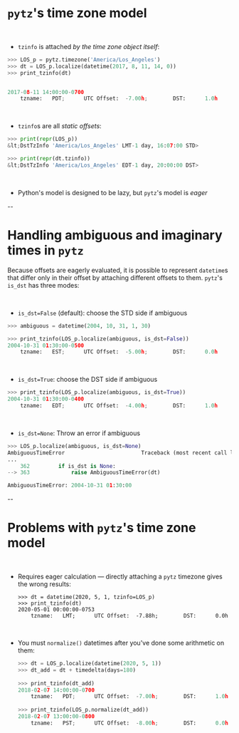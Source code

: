 # `pytz`'s time zone model
<br/>

* `tzinfo` is attached *by the time zone object itself*:

```python
>>> LOS_p = pytz.timezone('America/Los_Angeles')
>>> dt = LOS_p.localize(datetime(2017, 8, 11, 14, 0))
>>> print_tzinfo(dt)


2017-08-11 14:00:00-0700
    tzname:   PDT;      UTC Offset:  -7.00h;        DST:      1.0h
```
<br/>

* `tzinfo`s are all *static offsets*:

```python
>>> print(repr(LOS_p))
&lt;DstTzInfo 'America/Los_Angeles' LMT-1 day, 16:07:00 STD>

>>> print(repr(dt.tzinfo))
&lt;DstTzInfo 'America/Los_Angeles' EDT-1 day, 20:00:00 DST>
```

<br/>

* Python's model is designed to be lazy, but `pytz`'s model is *eager*

--

# Handling ambiguous and imaginary times in `pytz`

Because offsets are eagerly evaluated, it is possible to represent `datetime`s that differ only in their offset by attaching different offsets to them. `pytz`'s `is_dst` has three modes:

<br/>

- `is_dst=False` (default): choose the STD side if ambiguous

```python
>>> ambiguous = datetime(2004, 10, 31, 1, 30)

>>> print_tzinfo(LOS_p.localize(ambiguous, is_dst=False))
2004-10-31 01:30:00-0500
    tzname:   EST;      UTC Offset:  -5.00h;        DST:      0.0h
```
<br/>

- `is_dst=True`: choose the DST side if ambiguous

```python
>>> print_tzinfo(LOS_p.localize(ambiguous, is_dst=True))
2004-10-31 01:30:00-0400
    tzname:   EDT;      UTC Offset:  -4.00h;        DST:      1.0h
```
<br/>

- `is_dst=None`: Throw an error if ambiguous

```python
>>> LOS_p.localize(ambiguous, is_dst=None)
AmbiguousTimeError                        Traceback (most recent call last)
...
    362         if is_dst is None:
--> 363             raise AmbiguousTimeError(dt)

AmbiguousTimeError: 2004-10-31 01:30:00
```

--

# Problems with `pytz`'s time zone model
<br/>

* Requires eager calculation — directly attaching a `pytz` timezone gives the wrong results:

  ```
  >>> dt = datetime(2020, 5, 1, tzinfo=LOS_p)
  >>> print_tzinfo(dt)
  2020-05-01 00:00:00-0753
      tzname:   LMT;      UTC Offset:  -7.88h;        DST:      0.0h
  ```
  <br/>

* You must `normalize()` datetimes after you've done some arithmetic on them:
  <br/>
 
  ```python
  >>> dt = LOS_p.localize(datetime(2020, 5, 1))
  >>> dt_add = dt + timedelta(days=180)
 
  >>> print_tzinfo(dt_add)
  2018-02-07 14:00:00-0700
      tzname:   PDT;      UTC Offset:  -7.00h;        DST:      1.0h
 
  >>> print_tzinfo(LOS_p.normalize(dt_add))
  2018-02-07 13:00:00-0800
      tzname:   PST;      UTC Offset:  -8.00h;        DST:      0.0h
  ```
